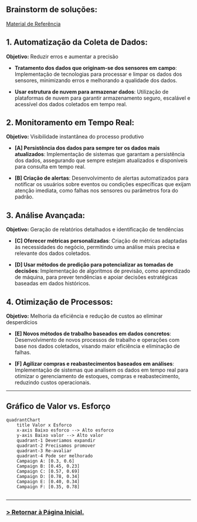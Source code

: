 
## Brainstorm de soluções:

[Material de Referência](https://cainaantunes.notion.site/Engenharia-de-Software-7e6ce48beeb348909e40460158c29e91)

## 1. Automatização da Coleta de Dados:
**Objetivo:** Reduzir erros e aumentar a precisão

- **Tratamento dos dados que originam-se dos sensores em campo**: Implementação de tecnologias para processar e limpar os dados dos sensores, minimizando erros e melhorando a qualidade dos dados.
  
- **Usar estrutura de nuvem para armazenar dados**: Utilização de plataformas de nuvem para garantir armazenamento seguro, escalável e acessível dos dados coletados em tempo real.

## 2. Monitoramento em Tempo Real:
**Objetivo:** Visibilidade instantânea do processo produtivo

- **[A] Persistência dos dados para sempre ter os dados mais atualizados**: Implementação de sistemas que garantam a persistência dos dados, assegurando que sempre estejam atualizados e disponíveis para consulta em tempo real.
  
- **[B] Criação de alertas**: Desenvolvimento de alertas automatizados para notificar os usuários sobre eventos ou condições específicas que exijam atenção imediata, como falhas nos sensores ou parâmetros fora do padrão.

## 3. Análise Avançada:
**Objetivo:** Geração de relatórios detalhados e identificação de tendências

- **[C] Oferecer métricas personalizadas**: Criação de métricas adaptadas às necessidades do negócio, permitindo uma análise mais precisa e relevante dos dados coletados.
  
- **[D] Usar métodos de predição para potencializar as tomadas de decisões**: Implementação de algoritmos de previsão, como aprendizado de máquina, para prever tendências e apoiar decisões estratégicas baseadas em dados históricos.

## 4. Otimização de Processos:
**Objetivo:** Melhoria da eficiência e redução de custos ao eliminar desperdícios

- **[E] Novos métodos de trabalho baseados em dados concretos**: Desenvolvimento de novos processos de trabalho e operações com base nos dados coletados, visando maior eficiência e eliminação de falhas.
  
- **[F] Agilizar compras e reabastecimentos baseados em análises**: Implementação de sistemas que analisem os dados em tempo real para otimizar o gerenciamento de estoques, compras e reabastecimento, reduzindo custos operacionais.

---

## Gráfico de Valor vs. Esforço

```mermaid
quadrantChart
    title Valor x Esforco
    x-axis Baixo esforco --> Alto esforco
    y-axis Baixo valor --> Alto valor
    quadrant-1 Deveriamos expandir
    quadrant-2 Precisamos promover
    quadrant-3 Re-avaliar
    quadrant-4 Pode ser melhorado
    Campaign A: [0.3, 0.6]
    Campaign B: [0.45, 0.23]
    Campaign C: [0.57, 0.69]
    Campaign D: [0.78, 0.34]
    Campaign E: [0.40, 0.34]
    Campaign F: [0.35, 0.78]
    
```

---

### [**> Retornar à Página Inicial.**](/README.md)